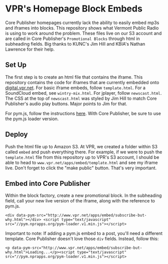 # VPR's Homepage Block Embeds

Core Publisher homepages currently lack the ability to easily embed mp3s and iframes into blocks. This repository shows what Vermont Public Radio is using to work around the problem. These files live on our S3 account and are called in Core Publisher's `Promotional Blocks` through html in subheading fields. Big thanks to KUNC's Jim Hill and KBIA's Nathan Lawrence for their help.


## Set Up

The first step is to create an html file that contains the iframe. This repository contains the code for iframes that are currently embedded onto [digital.vpr.net](http://digital.vpr.net). For basic iframe embeds, follow `template.html`. For a SoundCloud embed, see `wintry-mix.html`. For jplayer, follow `newscast.html`. The CSS at the top of `newscast.html` was styled by Jim Hill to match Core Publisher's audio play buttons. Major points to Jim for that.

For pym.js, follow the instructions [here](http://blog.apps.npr.org/pym.js/). With Core Publisher, be sure to use the pym.js loader version.


## Deploy

Push the html file up to Amazon S3. At VPR, we created a folder within S3 called `embed` and push everything there. For example, if we were to push the `template.html` file from this repository up to VPR's S3 account, I should be able to head to `www.vpr.net/apps/embed/template.html` and see my iframe live. Don't forget to click the "make public" button. That's very important.


## Embed into Core Publisher

Within the block factory, create a new promotional block. In the subheading field, call your new live version of the iframe, along with the reference to pym.js.

`<div data-pym-src="http://www.vpr.net/apps/embed/subscribe-but-why.html"></div> <script type="text/javascript" src="//pym.nprapps.org/pym-loader.v1.min.js"></script>`

Important to note: If adding a pym.js embed to a post, you'll need a different template. Core Publisher doesn't love those `div` fields. Instead, follow this:

`<p data-pym-src="http://www.vpr.net/apps/embed/subscribe-but-why.html">Loading...</p><script type="text/javascript" src="//pym.nprapps.org/pym-loader.v1.min.js"></script>`
